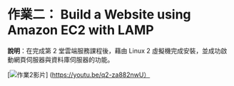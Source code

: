 # 作業二： Build a Website using Amazon EC2 with LAMP

**說明**：在完成第 2 堂雲端服務課程後，藉由 Linux 2 虛擬機完成安裝，並成功啟動網頁伺服器與資料庫伺服器的功能。  

[![作業2影片](https://scontent.ftpe13-2.fna.fbcdn.net/v/t1.15752-9/164302826_3662406897203862_6782095668049635162_n.png?_nc_cat=109&ccb=1-3&_nc_sid=ae9488&_nc_ohc=PgZ_ZK9GisMAX-T7bkW&_nc_ht=scontent.ftpe13-2.fna&oh=fdb1531a8c261af9d67e6f6dca06455e&oe=60857B44&dl=1)]
(https://youtu.be/q2-za882nwU）
